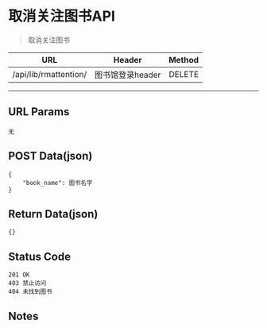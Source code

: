 # 取消关注图书API

> 取消关注图书

| URL |  Header | Method |
| ------------- |:-------------:| -----:|
|  /api/lib/rmattention/ | 图书馆登录header | DELETE |

<hr/>

## URL Params

    无

## POST Data(json)

    {
        "book_name": 图书名字
    }

## Return Data(json)

    {}

## Status Code

    201 OK
    403 禁止访问
    404 未找到图书

## Notes
